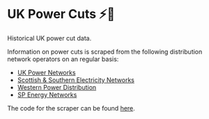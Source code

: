 # UK Power Cuts ⚡🔌

Historical UK power cut data.

Information on power cuts is scraped from the following distribution network operators on an regular basis:

* [UK Power Networks](https://www.ukpowernetworks.co.uk/power-cut/map)
* [Scottish & Southern Electricity Networks](https://www.ssen.co.uk/Powertrack/)
* [Western Power Distribution](https://powercuts.westernpower.co.uk/)
* [SP Energy Networks](https://www.spenergynetworks.co.uk/pages/power_cuts.aspx)

The code for the scraper can be found [here](https://github.com/james-atkins/powercuts-scraper).
